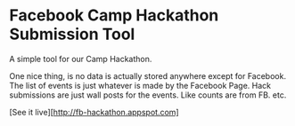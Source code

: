 # Facebook Camp Hackathon Submission Tool

A simple tool for our Camp Hackathon.

One nice thing, is no data is actually stored anywhere except for Facebook. 
The list of events is just whatever is made by the Facebook Page. 
Hack submissions are just wall posts for the events. 
Like counts are from FB. etc. 

[See it live][http://fb-hackathon.appspot.com]
